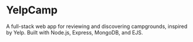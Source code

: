 # YelpCamp
A full-stack web app for reviewing and discovering campgrounds, inspired by Yelp. Built with Node.js, Express, MongoDB, and EJS.
